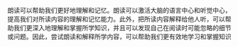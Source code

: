 朗读可以帮助我们更好地理解和记忆。朗读可以激活大脑的语言中心和听觉中心，提高我们对所读内容的理解和记忆能力。此外，把所读内容解释给他人听，可以帮助我们更深入地理解和掌握所学知识，并且可以发现自己在阅读时可能忽略的细节或问题。因此，尝试朗读和解释所学内容，可以帮助我们更有效地学习和掌握知识